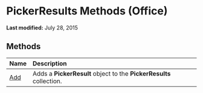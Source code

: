 
# PickerResults Methods (Office)

 **Last modified:** July 28, 2015


## Methods



|**Name**|**Description**|
|:-----|:-----|
| [Add](cf6e4f0f-4373-3caa-ddb3-512ca5c4675f.md)|Adds a  **PickerResult** object to the **PickerResults** collection.|
